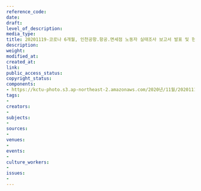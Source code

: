 ```yaml
---
reference_code: 
date: 
draft: 
level_of_description: 
media_type: 
title: 20201119-코로나 6개월, 인천공항.항공.면세점 노동자 실태조사 보고서 발표 및 현장 증언
description: 
weight: 
modified_at: 
created_at: 
link: 
public_access_status: 
copyright_status: 
components:
- https://kctu-photo.s3.ap-northeast-2.amazonaws.com/2020년/11월/20201119-코로나+6개월,+인천공항.항공.면세점+노동자+실태조사+보고서+발표+및+현장+증언/_1DX0093.jpg
tags:
- 
creators:
- 
subjects:
- 
sources:
- 
venues:
- 
events:
- 
culture_workers:
- 
issues:
- 
---
```

